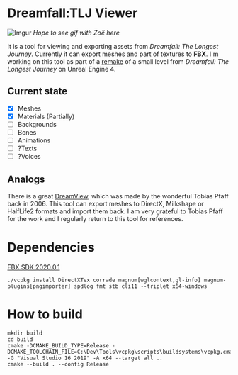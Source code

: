 # Dreamfall:TLJ Viewer

![Imgur](https://i.imgur.com/RRW1aNL.png)
*Hope to see gif with Zoë here*

It is a tool for viewing and exporting assets from *Dreamfall: The Longest Journey*. Currently it can export meshes and part of textures to **FBX**. I'm working on this tool as part of a [remake](https://youtu.be/LZ3Gs5kFNkg) of a small level from *Dreamfall: The Longest Journey* on Unreal Engine 4.

## Current state
- [x] Meshes
- [x] Materials (Partially)
- [ ] Backgrounds
- [ ] Bones
- [ ] Animations
- [ ] ?Texts
- [ ] ?Voices

## Analogs

There is a great [DreamView](https://pingus.seul.org/~grumbel/dreamfall/), which was made by the wonderful Tobias Pfaff back in 2006. This tool can export meshes to DirectX, Milkshape or HalfLife2 formats and import them back. I am very grateful to Tobias Pfaff for the work and I regularly return to this tool for references.

# Dependencies
[FBX SDK 2020.0.1](https://www.autodesk.com/developer-network/platform-technologies/fbx-sdk-2020-0)

```
./vcpkg install DirectXTex corrade magnum[wglcontext,gl-info] magnum-plugins[pngimporter] spdlog fmt stb cli11 --triplet x64-windows
```

# How to build
```
mkdir build
cd build
cmake -DCMAKE_BUILD_TYPE=Release -DCMAKE_TOOLCHAIN_FILE=C:\Dev\Tools\vcpkg\scripts\buildsystems\vcpkg.cmake -G "Visual Studio 16 2019" -A x64 --target all ..
cmake --build . --config Release
```
